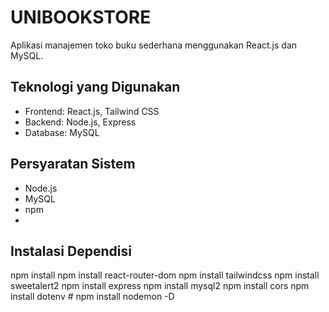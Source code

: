 # UNIBOOKSTORE

Aplikasi manajemen toko buku sederhana menggunakan React.js dan MySQL.

## Teknologi yang Digunakan

- Frontend: React.js, Tailwind CSS
- Backend: Node.js, Express
- Database: MySQL

## Persyaratan Sistem

- Node.js
- MySQL
- npm
- 
## Instalasi Dependisi
npm install
npm install react-router-dom
npm install tailwindcss
npm install sweetalert2
npm install express
npm install mysql2
npm install cors
npm install dotenv #
npm install nodemon -D 
